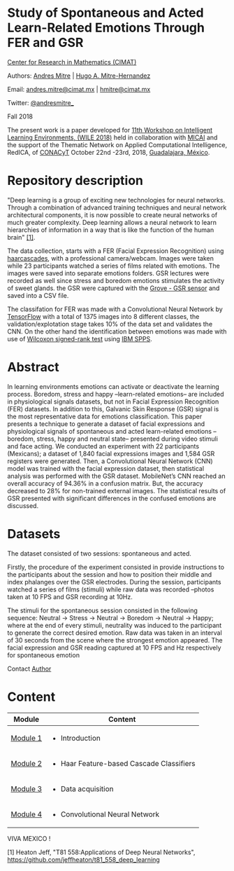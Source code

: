 #  Study of Spontaneous and Acted Learn-Related Emotions Through FER and GSR


[Center for Research in Mathematics (CIMAT)](http://www.cimat.mx/en)

Authors: [Andres Mitre](https://github.com/andresmitre) | [Hugo A. Mitre-Hernandez](https://github.com/HugoMitre)

Email: andres.mitre@cimat.mx | hmitre@cimat.mx

Twitter:  [@andresmitre_](https://twitter.com/andresmitre_)

Fall 2018

The present work is a paper developed for [11th Workshop on Intelligent Learning Environments, (WILE 2018)](https://nube.iie.org.mx/WILE2018/wile_2018.htm) held in collaboration with [MICAI](http://www.micai.org/) and the support of the Thematic Network on Applied Computational Intelligence, RedICA, of [CONACyT](https://en.wikipedia.org/wiki/Consejo_Nacional_de_Ciencia_y_Tecnolog%C3%ADa_(Mexico)) October 22nd -23rd, 2018, [Guadalajara, México](https://en.wikipedia.org/wiki/Guadalajara).

<!-- The present work is part of an Undergraduate thesis for B.E. in Telecommunications, OS and Electronics in [Autonomous University of Sinaloa (in Spanish: Universidad Autónoma de Sinaloa, UAS)](http://web.uas.edu.mx/web/ingles/index.php) in Sinaloa, México. The work was developed in [Center for Research in Mathematics (CIMAT)](http://www.cimat.mx/en)

**ABOUT COPYING OR USING PARTIAL INFORMATION:**
This script was originally created by [Andres Mitre](https://github.com/andresmitre). READ LICENSE FILE -->

# Repository description

"Deep learning is a group of exciting new technologies for neural networks. Through a combination of advanced training techniques and neural network architectural components, it is now possible to create neural networks of much greater complexity. Deep learning allows a neural network to learn hierarchies of information in a way that is like the function of the human brain" [[1]](https://github.com/jeffheaton/t81_558_deep_learning).

The data collection, starts with a FER (Facial Expression Recognition) using [haarcascades](https://github.com/opencv/opencv), with a professional camera/webcam. Images were taken while 23 participants watched a series of films related with emotions. The images were saved into separate emotions folders. GSR lectures were recorded as well since stress and boredom emotions stimulates the activity of sweet glands. the GSR were captured with the [Grove - GSR sensor](https://www.seeedstudio.com/Grove-GSR-sensor-p-1614.html) and saved into a CSV file.

The classifation for FER was made with a Convolutional Neural Network by [TensorFlow](https://codelabs.developers.google.com/codelabs/tensorflow-for-poets/#0) with a total of 1375 images into 8 different classes, the validation/explotation stage takes 10% of the data set and validates the CNN. On the other hand the identification between emotions was made with use of [Wilcoxon signed-rank test](https://en.wikipedia.org/wiki/Wilcoxon_signed-rank_test) using [IBM SPPS](https://www.ibm.com/products/spss-statistics).

# Abstract

In learning environments emotions can activate or deactivate the learning process. Boredom, stress and happy –learn-related emotions– are included in physiological signals datasets, but not in Facial Expression Recognition (FER) datasets. In addition to this, Galvanic Skin Response (GSR) signal is the most representative data for emotions classification. This paper presents a technique to generate a dataset of facial expressions and physiological signals of spontaneous and acted learn-related emotions –boredom, stress, happy and neutral state– presented during video stimuli and face acting. We conducted an experiment with 22 participants (Mexicans); a dataset of 1,840 facial expressions images and 1,584 GSR registers were generated. Then, a Convolutional Neural Network (CNN) model was trained with the facial expression dataset, then statistical analysis was performed with the GSR dataset. MobileNet’s CNN reached an overall accuracy of 94.36% in a confusion matrix. But, the accuracy decreased to 28% for non-trained external images. The statistical results of GSR presented with significant differences in the confused emotions are discussed.


# Datasets

The dataset consisted of two sessions: spontaneous and acted. </p> <p> Firstly, the procedure of the experiment consisted in provide instructions to the participants about the session and how to position their middle and index phalanges over the GSR electrodes. During the session, participants watched a series of films (stimuli) while raw data was recorded –photos taken at 10 FPS and GSR recording at 10Hz.</p><p>The stimuli for the spontaneous session consisted in the following sequence: Neutral → Stress → Neutral → Boredom → Neutral → Happy; where at the end of every stimuli, neutrality was induced to the participant to generate the correct desired emotion. Raw data was taken in an interval of 30 seconds from the scene where the strongest emotion appeared. The facial expression and GSR reading captured at 10 FPS and Hz respectively for spontaneous emotion

Contact [Author](https://github.com/andresmitre)

# Content

Module|Content
---|---
[Module 1](https://github.com/andresmitre/Emotion_Classification/blob/master/introduction.ipynb) | <ul><li>Introduction</ul>
[Module 2](https://github.com/andresmitre/Emotion_Classification/blob/master/Haar_Feature_based_Cascade_Classifiers.ipynb) | <ul><li>Haar Feature-based Cascade Classifiers</ul>
[Module 3](https://github.com/andresmitre/Emotion_Classification/blob/master/data_acquisition.ipynb) | <ul><li>Data acquisition</ul>
[Module 4](https://github.com/andresmitre/Emotion_Classification/blob/master/CNN.ipynb)| <ul><li>Convolutional Neural Network</ul>



VIVA MEXICO !


[1] Heaton Jeff, "T81 558:Applications of Deep Neural Networks", https://github.com/jeffheaton/t81_558_deep_learning
